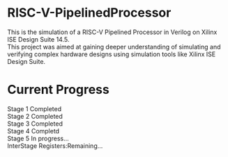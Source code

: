 # RISC-V-PipelinedProcessor
This is the simulation of a RISC-V Pipelined Processor in Verilog on Xilinx ISE Design Suite 14.5.  
This project was aimed at gaining deeper understanding of simulating and verifying complex hardware designs using simulation tools like Xilinx ISE Design Suite.
# Current Progress
Stage 1 Completed  
Stage 2 Completed  
Stage 3 Completed  
Stage 4 Completd  
Stage 5 In progress...  
InterStage Registers:Remaining...  
